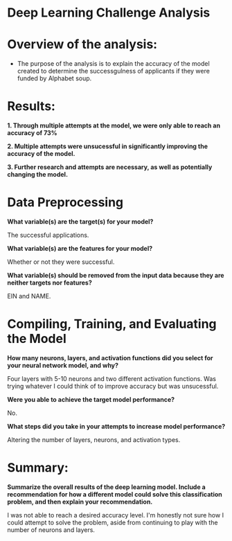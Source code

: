# Deep Learning Challenge Analysis

# Overview of the analysis:
- The purpose of the analysis is to explain the accuracy of the model created to determine the successgulness of applicants if they were funded by Alphabet soup.

# Results:
**1. Through multiple attempts at the model, we were only able to reach an accuracy of 73%**

**2. Multiple attempts were unsucessful in significantly improving the accuracy of the model.**

**3. Further research and attempts are necessary, as well as potentially changing the model.**

# Data Preprocessing

**What variable(s) are the target(s) for your model?**

The successful applications.

**What variable(s) are the features for your model?**

Whether or not they were successful.

**What variable(s) should be removed from the input data because they are neither targets nor 
features?**

EIN and NAME.

# Compiling, Training, and Evaluating the Model

**How many neurons, layers, and activation functions did you select for your neural network model, and why?**

Four layers with 5-10 neurons and two different activation functions. Was trying whatever I could think of to improve accuracy but was unsucessful.

**Were you able to achieve the target model performance?**

No.

**What steps did you take in your attempts to increase model performance?**

Altering the number of layers, neurons, and activation types.

# Summary: 

**Summarize the overall results of the deep learning model. Include a recommendation for how a different model could solve this classification problem, and then explain your recommendation.**

I was not able to reach a desired accuracy level. I'm honestly not sure how I could attempt to solve the problem, aside from continuing to play with the number of neurons and layers.
